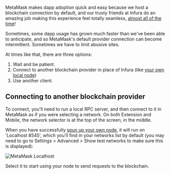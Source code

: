 MetaMask makes dapp adoption quick and easy because we host a blockchain connection by default, and our trusty friends at Infura do an amazing job making this experience feel totally seamless, [almost all of the time](https://status.infura.io/)!


Sometimes, some dapp usage has grown much faster than we've been able to anticipate, and so MetaMask's default provider connection can become intermittent. Sometimes we have to limit abusive sites.


At times like that, there are three options:


1. Wait and be patient.
2. Connect to another blockchain provider in place of Infura (like [your own local node](https://support.metamask.io/hc/en-us/articles/360015290012-Using-a-Local-Node))
3. Use another client.


Connecting to another blockchain provider
-----------------------------------------


To connect, you'll need to run a local RPC server, and then connect to it in MetaMask as if you were selecting a network. On both Extension and Mobile, the network selector is at the top of the screen, in the middle.


When you have successfully [spun up your own node](https://support.metamask.io/hc/en-us/articles/360015290012), it will run on 'Localhost 8545', which you'll find in your networks list by default (you may need to go to Settings > Advanced > Show test networks to make sure this is displayed):


![MetaMask Localhost](https://support.metamask.io/hc/article_attachments/15958356750363)


Select it to start using your node to send requests to the blockchain. 

